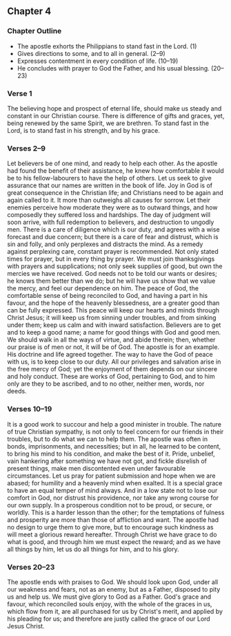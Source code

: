 ## Chapter 4

### Chapter Outline

- The apostle exhorts the Philippians to stand fast in the Lord. (1)
- Gives directions to some, and to all in general. (2–9)
- Expresses contentment in every condition of life. (10–19)
- He concludes with prayer to God the Father, and his usual blessing. (20–23)

### Verse 1

The believing hope and prospect of eternal life, should make us steady and constant in our Christian course. There is difference of gifts and graces, yet, being renewed by the same Spirit, we are brethren. To stand fast in the Lord, is to stand fast in his strength, and by his grace.

### Verses 2–9

Let believers be of one mind, and ready to help each other. As the apostle had found the benefit of their assistance, he knew how comfortable it would be to his fellow-labourers to have the help of others. Let us seek to give assurance that our names are written in the book of life. Joy in God is of great consequence in the Christian life; and Christians need to be again and again called to it. It more than outweighs all causes for sorrow. Let their enemies perceive how moderate they were as to outward things, and how composedly they suffered loss and hardships. The day of judgment will soon arrive, with full redemption to believers, and destruction to ungodly men. There is a care of diligence which is our duty, and agrees with a wise forecast and due concern; but there is a care of fear and distrust, which is sin and folly, and only perplexes and distracts the mind. As a remedy against perplexing care, constant prayer is recommended. Not only stated times for prayer, but in every thing by prayer. We must join thanksgivings with prayers and supplications; not only seek supplies of good, but own the mercies we have received. God needs not to be told our wants or desires; he knows them better than we do; but he will have us show that we value the mercy, and feel our dependence on him. The peace of God, the comfortable sense of being reconciled to God, and having a part in his favour, and the hope of the heavenly blessedness, are a greater good than can be fully expressed. This peace will keep our hearts and minds through Christ Jesus; it will keep us from sinning under troubles, and from sinking under them; keep us calm and with inward satisfaction. Believers are to get and to keep a good name; a name for good things with God and good men. We should walk in all the ways of virtue, and abide therein; then, whether our praise is of men or not, it will be of God. The apostle is for an example. His doctrine and life agreed together. The way to have the God of peace with us, is to keep close to our duty. All our privileges and salvation arise in the free mercy of God; yet the enjoyment of them depends on our sincere and holy conduct. These are works of God, pertaining to God, and to him only are they to be ascribed, and to no other, neither men, words, nor deeds.

### Verses 10–19

It is a good work to succour and help a good minister in trouble. The nature of true Christian sympathy, is not only to feel concern for our friends in their troubles, but to do what we can to help them. The apostle was often in bonds, imprisonments, and necessities; but in all, he learned to be content, to bring his mind to his condition, and make the best of it. Pride, unbelief, vain hankering after something we have not got, and fickle disrelish of present things, make men discontented even under favourable circumstances. Let us pray for patient submission and hope when we are abased; for humility and a heavenly mind when exalted. It is a special grace to have an equal temper of mind always. And in a low state not to lose our comfort in God, nor distrust his providence, nor take any wrong course for our own supply. In a prosperous condition not to be proud, or secure, or worldly. This is a harder lesson than the other; for the temptations of fulness and prosperity are more than those of affliction and want. The apostle had no design to urge them to give more, but to encourage such kindness as will meet a glorious reward hereafter. Through Christ we have grace to do what is good, and through him we must expect the reward; and as we have all things by him, let us do all things for him, and to his glory.

### Verses 20–23

The apostle ends with praises to God. We should look upon God, under all our weakness and fears, not as an enemy, but as a Father, disposed to pity us and help us. We must give glory to God as a Father. God's grace and favour, which reconciled souls enjoy, with the whole of the graces in us, which flow from it, are all purchased for us by Christ's merit, and applied by his pleading for us; and therefore are justly called the grace of our Lord Jesus Christ.

